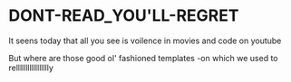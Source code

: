 # DONT-READ_YOU'LL-REGRET
It seens today that all you see
is voilence in movies and code on youtube

But where are those good ol' fashioned templates
-on which we used to rellllllllllllllllly
